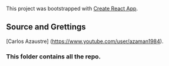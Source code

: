 This project was bootstrapped with [Create React App](https://github.com/facebookincubator/create-react-app).

## Source and Grettings 

[Carlos Azaustre] (https://www.youtube.com/user/azaman1984).

### This folder contains all the repo. 


